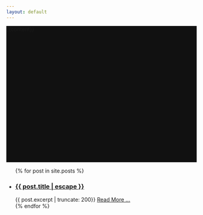 ```yaml
---
layout: default
---
```

<style>
  .overview{
    position: relative;
    height:360px;
    width:100%;
    background-color:#111;
    background-image:url({{site.baseurl}}/assets/after-school.jpg);
  } 
</style>
<section class = 'overview fulls'>
    <div class = 'overlay flex-in'>{{content}}</div>
</section>
<section class = 'blog'>
   <article>
     <div class = 'hold'>
          <ul class="post-collection flex">
            {% for post in site.posts %}
            <li class = 'child duo'>
              <h3 class = 'post-link'>
              <a href="{{ post.url | relative_url }}">{{ post.title | escape }}</a>
              </h3>
              {{ post.excerpt  | truncate: 200}} 
              <a href="{{ post.url | relative_url }}"><span class = 'lively'>Read More ...</span></a>
            </li>
            {% endfor %}
          </ul>
      </div>
  </article>
</section>

